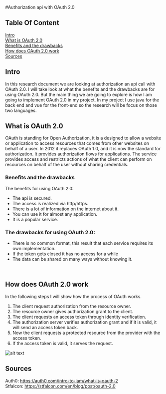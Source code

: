 #Authorization api with OAuth 2.0

## Table Of Content
[Intro](https://github.com/Team-manager-website/Portfolio/blob/main/Documents/Research/Authorization%20api%20with%20OAuth%202.0.md#intro)<br>
[What is OAuth 2.0](https://github.com/Team-manager-website/Portfolio/blob/main/Documents/Research/Authorization%20api%20with%20OAuth%202.0.md#what-is-oauth-20)<br>
[Benefits and the drawbacks](https://github.com/Team-manager-website/Portfolio/blob/main/Documents/Research/Authorization%20api%20with%20OAuth%202.0.md#benefits-and-the-drawbacks)<br>
[How does OAuth 2.0 work](https://github.com/Team-manager-website/Portfolio/blob/main/Documents/Research/Authorization%20api%20with%20OAuth%202.0.md#how-does-oauth-20-work)<br>
[Sources](https://github.com/Team-manager-website/Portfolio/blob/main/Documents/Research/Authorization%20api%20with%20OAuth%202.0.md#sources)<br>

## Intro 
In this research document we are looking at authorization an api call with OAuth 2.0. I will take look at what the benefits and the drawbacks are for using OAuth 2.0. But the main thing we are going to explore is how I am going to implement OAuth 2.0 in my project.
In my project I use java for the back end and vue for the front-end so the research will be focus on those two languages. 
 
## What is OAuth 2.0
OAuth is standing for Open Authorization, it is a designed to allow a website or application to access resources that comes from other websites on behalf of a user. In 2012 it replaces OAuth 1.0, and it is now the standard for authorization. It provides authorization flows for applications. The service provides access and restricts actions of what the client can perform on recources on behalf of the user without sharing credentials.

### Benefits and the drawbacks
The benefits for using OAuth 2.0:
* The api is secured.
*	The access is realized via http/https.
*	There is a lot of information on the internet about it.
*	You can use it for almost any application.
*	It is a popular service.

### The drawbacks for using OAuth 2.0:
*	There is no common format, this result that each service requires its own implementation.
*	If the token gets closed it has no access for a while
*	The data can be shared on many ways without knowing it.

 
## How does OAuth 2.0 work
In the following steps I will show how the process of OAuth works. 
1. The client request authorization from the resource owner.
2. The resource owner gives authorization grant to the client. 
3. The client requests an access token through identity verification.
4. The authorization server verifies authorization grant and if it is valid, it will send an access token back.
5. Now the client requests a protected resource from the provider with the access token.
6. If the access token is valid, it serves the request.

 ![alt text](![image](https://user-images.githubusercontent.com/103424907/234564806-a5183404-7728-4d52-bf40-afd6f84c3c39.png))
 
## Sources
Auth0: https://auth0.com/intro-to-iam/what-is-oauth-2 <br>
Stfalcon: https://stfalcon.com/en/blog/post/oauth-2.0 
